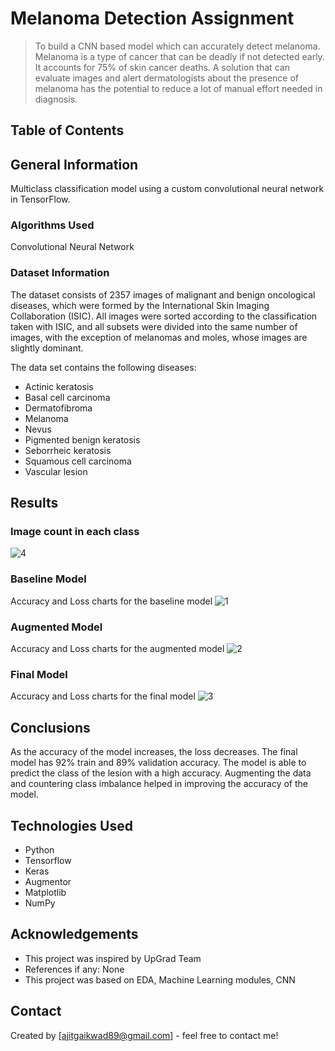 # Melanoma Detection Assignment
> To build a CNN based model which can accurately detect melanoma. Melanoma is a type of cancer that can be deadly if not detected early. 
It accounts for 75% of skin cancer deaths. A solution that can evaluate images and alert dermatologists about the presence of melanoma has 
the potential to reduce a lot of manual effort needed in diagnosis.

## Table of Contents


## General Information
Multiclass classification model using a custom convolutional neural network in TensorFlow. 

### Algorithms Used

Convolutional Neural Network

### Dataset Information

The dataset consists of 2357 images of malignant and benign oncological diseases, which were formed by the International Skin Imaging Collaboration (ISIC). All images were sorted according to the classification taken with ISIC, and all subsets were divided into the same number of images, with the exception of melanomas and moles, whose images are slightly dominant.

The data set contains the following diseases:

- Actinic keratosis
- Basal cell carcinoma
- Dermatofibroma
- Melanoma
- Nevus
- Pigmented benign keratosis
- Seborrheic keratosis
- Squamous cell carcinoma
- Vascular lesion

## Results

### Image count in each class
![4](https://github.com/user-attachments/assets/de072265-ffd5-4899-a027-b3e24325d3b9)

### Baseline Model

Accuracy and Loss charts for the baseline model
![1](https://github.com/user-attachments/assets/b83923de-927c-492b-8c20-7ab0e1c686be)

### Augmented Model

Accuracy and Loss charts for the augmented model
![2](https://github.com/user-attachments/assets/3e51849d-e9b9-405e-bacb-aceac94c9eb2)

### Final Model

Accuracy and Loss charts for the final model
![3](https://github.com/user-attachments/assets/bd7b9815-bc43-4394-925d-5699e8a16bdc)


## Conclusions
As the accuracy of the model increases, the loss decreases. The final model has 92% train and 89% validation accuracy. The model is able to predict the class of the lesion with a high accuracy.
Augmenting the data and countering class imbalance helped in improving the accuracy of the model.


## Technologies Used
- Python
- Tensorflow
- Keras
- Augmentor
- Matplotlib
- NumPy


## Acknowledgements
- This project was inspired by UpGrad Team
- References if any: None
- This project was based on EDA, Machine Learning modules, CNN


## Contact
Created by [ajitgaikwad89@gmail.com] - feel free to contact me!
